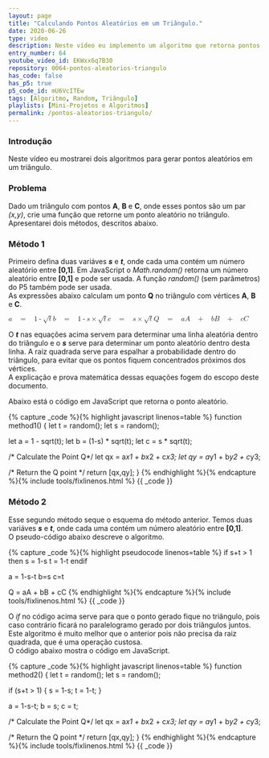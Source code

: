 ```yaml
---
layout: page
title: "Calculando Pontos Aleatórios em um Triângulo."
date: 2020-06-26
type: video
description: Neste vídeo eu implemento um algoritmo que retorna pontos aleatórios em um triângulo. Isso pode ser útil em jogo por exemplo. Implemento dois métodos diferentes.
entry_number: 64
youtube_video_id: EKWxx6q7B30
repository: 0064-pontos-aleatorios-triangulo
has_code: false
has_p5: true
p5_code_id: mU6VcITEw
tags: [Algoritmo, Random, Triângulo]
playlists: [Mini-Projetos e Algoritmos]
permalink: /pontos-aleatorios-triangulo/
---
```


### Introdução

Neste vídeo eu mostrarei dois algoritmos para gerar pontos aleatórios em um triângulo.

### Problema

Dado um triângulo com pontos **A**, **B** e **C**, onde esses pontos são um par *(x,y)*, crie uma função que retorne um ponto aleatório no triângulo.  
Apresentarei dois métodos, descritos abaixo.

### Método 1

Primeiro defina duas variáves ***s*** e ***t***, onde cada uma contém um número aleatório entre **[0,1]**. Em JavaScript o *Math.random()* retorna um número aleatório entre **[0,1]** e pode ser usada. A função *random()* (sem parâmetros) do P5 também pode ser usada.  
As expressões abaixo calculam um ponto **Q** no triângulo com vértices **A**, **B** e **C**.

<math xmlns="http://www.w3.org/1998/Math/MathML"><mi>a</mi><mo>&#xA0;</mo><mo>=</mo><mo>&#xA0;</mo><mn>1</mn><mo>-</mo><msqrt><mi>t</mi></msqrt><mspace linebreak="newline"/><mi>b</mi><mo>&#xA0;</mo><mo>=</mo><mo>&#xA0;</mo><mfenced><mrow><mn>1</mn><mo>-</mo><mi>s</mi></mrow></mfenced><mo>&#xD7;</mo><msqrt><mi>t</mi></msqrt><mspace linebreak="newline"/><mi>c</mi><mo>&#xA0;</mo><mo>=</mo><mo>&#xA0;</mo><mi>s</mi><mo>&#xD7;</mo><msqrt><mi>t</mi></msqrt><mspace linebreak="newline"/><mi>Q</mi><mo>&#xA0;</mo><mo>=</mo><mo>&#xA0;</mo><mi>a</mi><mi>A</mi><mo>&#xA0;</mo><mo>+</mo><mo>&#xA0;</mo><mi>b</mi><mi>B</mi><mo>&#xA0;</mo><mo>+</mo><mo>&#xA0;</mo><mi>c</mi><mi>C</mi></math>

O ***t*** nas equações acima servem para determinar uma linha aleatória dentro do triângulo e o ***s*** serve para determinar um ponto aleatório dentro desta linha. A raiz quadrada serve para espalhar a probabilidade dentro do triângulo, para evitar que os pontos fiquem concentrados próximos dos vértices.  
A explicação e prova matemática dessas equações fogem do escopo deste documento.  

Abaixo está o código em JavaScript que retorna o ponto aleatório.

{% capture _code %}{% highlight javascript linenos=table %}
function method1() {
  let t = random();
  let s = random();
  
  let a = 1 - sqrt(t);
  let b = (1-s) * sqrt(t);
  let c = s * sqrt(t);
  
  /* Calculate the Point Q*/
  let qx = a*x1 + b*x2 + c*x3;
  let qy = a*y1 + b*y2 + c*y3;

  /* Return the Q point */
  return [qx,qy];
}
{% endhighlight %}{% endcapture %}{% include tools/fixlinenos.html %}
{{ _code }}

### Método 2

Esse segundo método seque o esquema do método anterior. Temos duas variáves ***s*** e ***t***, onde cada uma contém um número aleatório entre **[0,1]**.  
O pseudo-código abaixo descreve o algoritmo.

{% capture _code %}{% highlight pseudocode linenos=table %}
  if s+t > 1 then
    s = 1-s
    t = 1-t
  endif

  a = 1-s-t
  b=s
  c=t

  Q = aA + bB + cC
{% endhighlight %}{% endcapture %}{% include tools/fixlinenos.html %}
{{ _code }}

O *if* no código acima serve para que o ponto gerado fique no triângulo, pois caso contrário ficará no paralelogramo gerado por dois triângulos juntos.  
Este algoritmo é muito melhor que o anterior pois não precisa da raiz quadrada, que é uma operação custosa.  
O código abaixo mostra o código em JavaScript.

{% capture _code %}{% highlight javascript linenos=table %}
function method2() {
  let t = random();
  let s = random();
  
  if (s+t > 1) {
    s = 1-s;
    t = 1-t;
  }
  
  a = 1-s-t;
  b = s;
  c = t;
  
  /* Calculate the Point Q*/
  let qx = a*x1 + b*x2 + c*x3;
  let qy = a*y1 + b*y2 + c*y3;
  
  /* Return the Q point */
  return [qx,qy];
}
{% endhighlight %}{% endcapture %}{% include tools/fixlinenos.html %}
{{ _code }}

<script type="text/javascript" async src="https://cdnjs.cloudflare.com/ajax/libs/mathjax/2.7.0/MathJax.js?config=MML_HTMLorMML"></script>